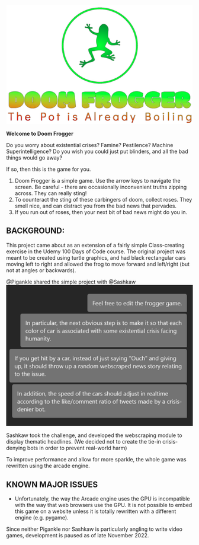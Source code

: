 ![DoomFroggerLogo.png](./images/DoomFroggerLogo.png)


**Welcome to Doom Frogger** 

Do you worry about existential crises?  Famine?  Pestilence? Machine Superintelligence?  Do you wish you could just put  blinders, and all the bad things would go away?

If so, then this is the game for you.


1. Doom Frogger is a simple game.  Use the arrow keys to navigate the screen.  Be careful - there are occasionally 
inconvenient truths zipping across.  They can really sting!
2. To counteract the sting of these carbingers of doom, collect roses.  They smell nice, and can distract you from the bad news that pervades.
3. If you run out of roses, then your next bit of bad news might do you in.



## BACKGROUND:
This project came about as an extension of a fairly simple Class-creating exercise in the Udemy 100 Days of Code course.  The original project was meant to be created using turtle graphics, and had black rectangular cars moving left to right and allowed the frog to move forward and left/right (but not at angles or backwards).

@Pigankle shared the simple project with @Sashkaw ![img.png](genesis.png)

Sashkaw took the challenge, and developed the webscraping module to display thematic headlines.  (We decided not to create the tie-in crisis-denying bots in order to prevent real-world harm)  

To improve performance and allow for more sparkle, the whole game was rewritten using the arcade engine.

## KNOWN MAJOR ISSUES

* Unfortunately, the way the Arcade engine uses the GPU is incompatible with the way that web browsers use the GPU.  It is not possible to embed this game on a website unless it is totally rewritten with a different engine (e.g. pygame).

Since neither Pigankle nor Sashkaw is particularly angling to write video games, development is paused as of late November 2022.   